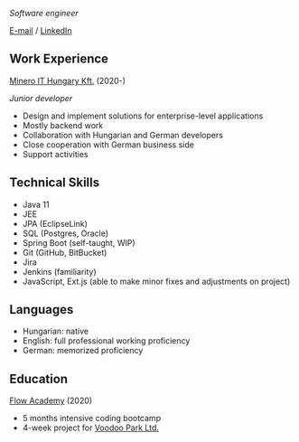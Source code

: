 _Software engineer_

[E-mail](mailto:szabomatedenes@gmail.com) / [LinkedIn](https://www.linkedin.com/in/m%C3%A1t%C3%A9-szab%C3%B3-0508291a2/)

## Work Experience
[Minero IT Hungary Kft.](https://www.minero-it.hu/) (2020-)

*Junior developer*
- Design and implement solutions for enterprise-level applications
- Mostly backend work
- Collaboration with Hungarian and German developers
- Close cooperation with German business side
- Support activities

## Technical Skills
- Java 11
- JEE
- JPA (EclipseLink)
- SQL (Postgres, Oracle)
- Spring Boot (self-taught, WIP)
- Git (GitHub, BitBucket)
- Jira
- Jenkins (familiarity)
- JavaScript, Ext.js (able to make minor fixes and adjustments on project)

## Languages
- Hungarian: native
- English: full professional working proficiency
- German: memorized proficiency

## Education
[Flow Academy](https://www.flowacademy.hu/) (2020)
- 5 months intensive coding bootcamp
- 4-week project for [Voodoo Park Ltd.](https://voodoopark.com/)

